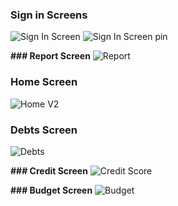 ### **Sign in Screens**
![Sign In Screen](https://github.com/sajitha00/Personal-Finance-Manager/assets/115799454/1d050fe3-633c-4d20-85b4-6b6bb2595a65)
![Sign In Screen pin](https://github.com/sajitha00/Personal-Finance-Manager/assets/115799454/2cfd1a9f-95b4-4141-a291-60dc9492af0a)

**### Report Screen**
![Report](https://github.com/sajitha00/Personal-Finance-Manager/assets/115799454/0421a8bf-38ee-4542-a85f-64105730cff1)

### **Home Screen**
![Home V2](https://github.com/sajitha00/Personal-Finance-Manager/assets/115799454/dbe8c7e8-ea53-4bc5-bc90-62bef6d22dad)

### **Debts Screen**
![Debts](https://github.com/sajitha00/Personal-Finance-Manager/assets/115799454/54ad39a0-89cd-4292-93bd-3b0c40218d81)

**### Credit Screen**
![Credit Score](https://github.com/sajitha00/Personal-Finance-Manager/assets/115799454/c20de120-2290-456a-8842-83d0d13e0caa)

**### Budget Screen**
![Budget](https://github.com/sajitha00/Personal-Finance-Manager/assets/115799454/84ec0eac-2a22-4bc9-8697-bc89a207e11e)
